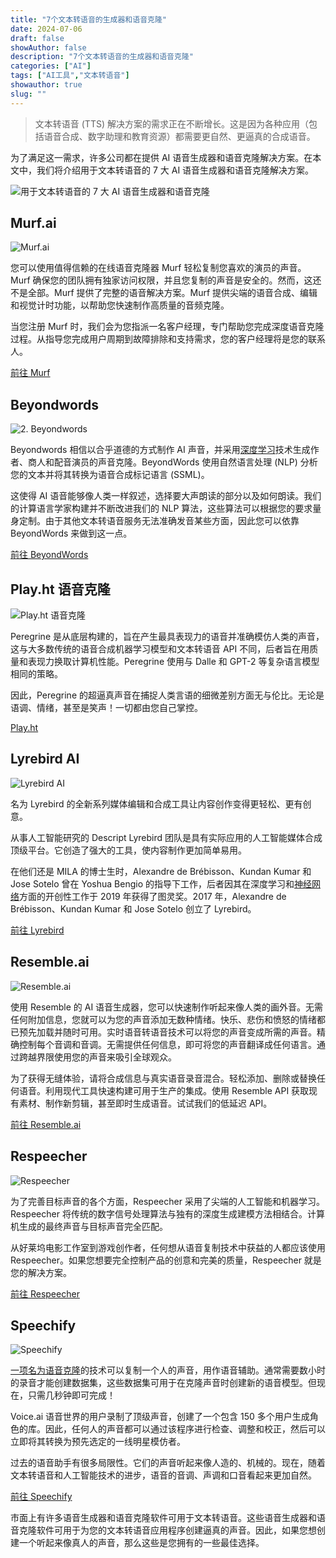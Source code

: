 ```yaml
---
title: "7个文本转语音的生成器和语音克隆"
date: 2024-07-06
draft: false
showAuthor: false
description: "7个文本转语音的生成器和语音克隆"
categories: ["AI"]
tags: ["AI工具","文本转语音"]
showauthor: true
slug: ""
---
```

>文本转语音 (TTS) 解决方案的需求正在不断增长。这是因为各种应用（包括语音合成、数字助理和教育资源）都需要更自然、更逼真的合成语音。

为了满足这一需求，许多公司都在提供 AI 语音生成器和语音克隆解决方案。在本文中，我们将介绍用于文本转语音的 7 大 AI 语音生成器和语音克隆解决方案。

![用于文本转语音的 7 大 AI 语音生成器和语音克隆](https://mpost.io/wp-content/uploads/image-75-83.jpg)

## Murf.ai

![Murf.ai](https://mpost.io/wp-content/uploads/image-75-76-1024x672.jpg)

您可以使用值得信赖的在线语音克隆器 Murf 轻松复制您喜欢的演员的声音。Murf 确保您的团队拥有独家访问权限，并且您复制的声音是安全的。然而，这还不是全部。Murf 提供了完整的语音解决方案。Murf 提供尖端的语音合成、编辑和视觉计时功能，以帮助您快速制作高质量的音频克隆。

当您注册 Murf 时，我们会为您指派一名客户经理，专门帮助您完成深度语音克隆过程。从指导您完成用户周期到故障排除和支持需求，您的客户经理将是您的联系人。

[前往 Murf](https://murf.ai/voice-cloning)

## Beyondwords

![2. Beyondwords](https://mpost.io/wp-content/uploads/image-75-77.jpg)

Beyondwords 相信以合乎道德的方式制作 AI 声音，并采用[深度学习](https://mpost.io/best-graphics-cards-for-ml-ai/)技术生成作者、商人和配音演员的声音克隆。BeyondWords 使用自然语言处理 (NLP) 分析您的文本并将其转换为语音合成标记语言 (SSML)。

这使得 AI 语音能够像人类一样叙述，选择要大声朗读的部分以及如何朗读。我们的计算语言学家构建并不断改进我们的 NLP 算法，这些算法可以根据您的要求量身定制。由于其他文本转语音服务无法准确发音某些方面，因此您可以依靠 BeyondWords 来做到这一点。

[前往 BeyondWords](https://beyondwords.io/voices/)

## Play.ht 语音克隆

![Play.ht 语音克隆](https://mpost.io/wp-content/uploads/image-75-78-1024x571.jpg)

Peregrine 是从底层构建的，旨在产生最具表现力的语音并准确模仿人类的声音，这与大多数传统的语音合成机器学习模型和文本转语音 API 不同，后者旨在用质量和表现力换取计算机性能。Peregrine 使用与 Dalle 和 GPT-2 等复杂语言模型相同的策略。

因此，Peregrine 的超逼真声音在捕捉人类言语的细微差别方面无与伦比。无论是语调、情绪，甚至是笑声！一切都由您自己掌控。

[Play.ht](https://play.ht/voice-cloning/)

## Lyrebird AI

![Lyrebird AI](https://mpost.io/wp-content/uploads/image-75-79-1024x550.jpg)

名为 Lyrebird 的全新系列媒体编辑和合成工具让内容创作变得更轻松、更有创意。

从事人工智能研究的 Descript Lyrebird 团队是具有实际应用的人工智能媒体合成顶级平台。它创造了强大的工具，使内容制作更加简单易用。

在他们还是 MILA 的博士生时，Alexandre de Brébisson、Kundan Kumar 和 Jose Sotelo 曾在 Yoshua Bengio 的指导下工作，后者因其在深度学习和[神经网络](https://mpost.io/top-questions-about-ai/)方面的开创性工作于 2019 年获得了图灵奖。2017 年，Alexandre de Brébisson、Kundan Kumar 和 Jose Sotelo 创立了 Lyrebird。

[前往 Lyrebird](https://www.descript.com/lyrebird)

## Resemble.ai

![Resemble.ai](https://mpost.io/wp-content/uploads/image-75-80-1024x543.jpg)

使用 Resemble 的 AI 语音生成器，您可以快速制作听起来像人类的画外音。无需任何附加信息，您就可以为您的声音添加无数种情绪。快乐、悲伤和愤怒的情绪都已预先加载并随时可用。实时语音转语音技术可以将您的声音变成所需的声音。精确控制每个音调和音调。无需提供任何信息，即可将您的声音翻译成任何语言。通过跨越界限使用您的声音来吸引全球观众。

为了获得无缝体验，请将合成信息与真实语音录音混合。轻松添加、删除或替换任何语音。利用现代工具快速构建可用于生产的集成。使用 Resemble API 获取现有素材、制作新剪辑，甚至即时生成语音。试试我们的低延迟 API。

[前往 Resemble.ai](https://www.resemble.ai/)

## Respeecher

![Respeecher](https://mpost.io/wp-content/uploads/image-75-81-1024x556.jpg)

为了完善目标声音的各个方面，Respeecher 采用了尖端的人工智能和机器学习。Respeecher 将传统的数字信号处理算法与独有的深度生成建模方法相结合。计算机生成的最终声音与目标声音完全匹配。

从好莱坞电影工作室到游戏创作者，任何想从语音复制技术中获益的人都应该使用 Respeecher。如果您想要完全控制产品的创意和完美的质量，Respeecher 就是您的解决方案。

[前往 Respeecher](https://www.respeecher.com/)

## Speechify

![Speechify](https://mpost.io/wp-content/uploads/image-75-82-1024x648.jpg)

[一项名为语音克隆](https://mpost.io/vall-e-x-the-most-dangerous-scammy-ai-voice-cloning-tool-now-open-source/)的技术可以复制一个人的声音，用作语音辅助。通常需要数小时的录音才能创建数据集，这些数据集可用于在克隆声音时创建新的语音模型。但现在，只需几秒钟即可完成！

Voice.ai 语音世界的用户录制了顶级声音，创建了一个包含 150 多个用户生成角色的库。因此，任何人的声音都可以通过该程序进行检查、调整和校正，然后可以立即将其转换为预先选定的一线明星模仿者。

过去的语音助手有很多局限性。它们的声音听起来像人造的、机械的。现在，随着文本转语音和人工智能技术的进步，语音的音调、声调和口音看起来更加自然。

[前往 Speechify](https://voice.ai/voice-cloning)

市面上有许多语音生成器和语音克隆软件可用于文本转语音。这些语音生成器和语音克隆软件可用于为您的文本转语音应用程序创建逼真的声音。因此，如果您想创建一个听起来像真人的声音，那么这些是您拥有的一些最佳选择。